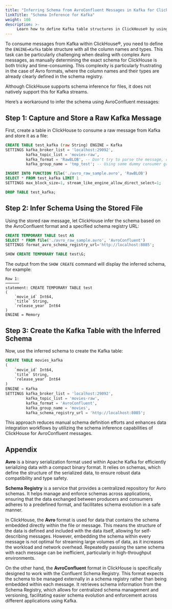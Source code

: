 ```yaml
---
title: "Inferring Schema from AvroConfluent Messages in Kafka for ClickHouse®"
linkTitle: "Schema Inference for Kafka"
weight: 100
description: >-
     Learn how to define Kafka table structures in ClickHouse® by using Avro's schema registry & sample message.
---
```


To consume messages from Kafka within ClickHouse®, you need to define the `ENGINE=Kafka` table structure with all the column names and types.
This task can be particularly challenging when dealing with complex Avro messages, as manually determining the exact schema for
ClickHouse is both tricky and time-consuming. This complexity is particularly frustrating in the case of Avro formats,
where the column names and their types are already clearly defined in the schema registry.

Although ClickHouse supports schema inference for files, it does not natively support this for Kafka streams.

Here’s a workaround to infer the schema using AvroConfluent messages:

## Step 1: Capture and Store a Raw Kafka Message

First, create a table in ClickHouse to consume a raw message from Kafka and store it as a file:

```sql
CREATE TABLE test_kafka (raw String) ENGINE = Kafka 
SETTINGS kafka_broker_list = 'localhost:29092', 
         kafka_topic_list = 'movies-raw', 
         kafka_format = 'RawBLOB', -- Don't try to parse the message, return it 'as is'
         kafka_group_name = 'tmp_test'; -- Using some dummy consumer group here.

INSERT INTO FUNCTION file('./avro_raw_sample.avro', 'RawBLOB') 
SELECT * FROM test_kafka LIMIT 1 
SETTINGS max_block_size=1, stream_like_engine_allow_direct_select=1;

DROP TABLE test_kafka;
```

## Step 2: Infer Schema Using the Stored File
Using the stored raw message, let ClickHouse infer the schema based on the AvroConfluent format and a specified schema registry URL:

```sql
CREATE TEMPORARY TABLE test AS 
SELECT * FROM file('./avro_raw_sample.avro', 'AvroConfluent') 
SETTINGS format_avro_schema_registry_url='http://localhost:8085';

SHOW CREATE TEMPORARY TABLE test\G;
```
The output from the `SHOW CREATE` command will display the inferred schema, for example:

```plaintext
Row 1:
──────
statement: CREATE TEMPORARY TABLE test
(
    `movie_id` Int64,
    `title` String,
    `release_year` Int64
)
ENGINE = Memory
```

## Step 3: Create the Kafka Table with the Inferred Schema
Now, use the inferred schema to create the Kafka table:

```sql
CREATE TABLE movies_kafka
(
    `movie_id` Int64,
    `title` String,
    `release_year` Int64
)
ENGINE = Kafka
SETTINGS kafka_broker_list = 'localhost:29092',
         kafka_topic_list = 'movies-raw',
         kafka_format = 'AvroConfluent',
         kafka_group_name = 'movies',
         kafka_schema_registry_url = 'http://localhost:8085';
```

This approach reduces manual schema definition efforts and enhances data integration workflows by utilizing the schema inference capabilities of ClickHouse for AvroConfluent messages.

## Appendix

**Avro** is a binary serialization format used within Apache Kafka for efficiently serializing data with a compact binary format. It relies on schemas, which define the structure of the serialized data, to ensure robust data compatibility and type safety.

**Schema Registry** is a service that provides a centralized repository for Avro schemas. It helps manage and enforce schemas across applications, ensuring that the data exchanged between producers and consumers adheres to a predefined format, and facilitates schema evolution in a safe manner.

In ClickHouse, the **Avro** format is used for data that contains the schema embedded directly within the file or message. This means the structure of the data is defined and included with the data itself, allowing for self-describing messages. However, embedding the schema within every message is not optimal for streaming large volumes of data, as it increases the workload and network overhead. Repeatedly passing the same schema with each message can be inefficient, particularly in high-throughput environments.

On the other hand, the **AvroConfluent** format in ClickHouse is specifically designed to work with the Confluent Schema Registry. This format expects the schema to be managed externally in a schema registry rather than being embedded within each message. It retrieves schema information from the Schema Registry, which allows for centralized schema management and versioning, facilitating easier schema evolution and enforcement across different applications using Kafka.
